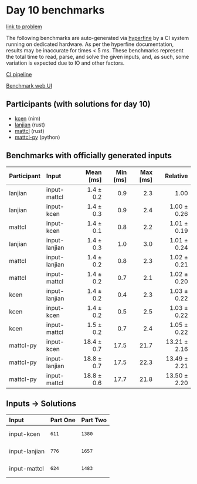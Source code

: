 # Day 10 benchmarks

[link to problem](https://adventofcode.com/2024/day/10)

The following benchmarks are auto-generated via
[hyperfine](https://github.com/sharkdp/hyperfine) by a CI system running on
dedicated hardware. As per the hyperfine documentation, results may be
inaccurate for times < 5 ms. These benchmarks represent the total time to read,
parse, and solve the given inputs, and, as such, some variation is expected due
to IO and other factors.

[CI pipeline](http://ci.papercode.net:8080/teams/main/pipelines/aoc2024)

[Benchmark web UI](https://aoc.ancalagon.black)


## Participants (with solutions for day 10)

- [kcen](https://github.com/kcen/aoc2024) (nim)
- [lanjian](https://github.com/lanjian/aoc-2024) (rust)
- [mattcl](https://github.com/mattcl/aoc2024) (rust)
- [mattcl-py](https://github.com/mattcl/aoc2024-py) (python)


## Benchmarks with officially generated inputs

| Participant | Input | Mean [ms] | Min [ms] | Max [ms] | Relative |
|:---|:---|---:|---:|---:|---:|
| lanjian | input-mattcl | 1.4 ± 0.2 | 0.9 | 2.3 | 1.00 |
| lanjian | input-kcen | 1.4 ± 0.3 | 0.9 | 2.4 | 1.00 ± 0.26 |
| mattcl | input-kcen | 1.4 ± 0.1 | 0.8 | 2.2 | 1.01 ± 0.19 |
| lanjian | input-lanjian | 1.4 ± 0.3 | 1.0 | 3.0 | 1.01 ± 0.24 |
| mattcl | input-lanjian | 1.4 ± 0.2 | 0.8 | 2.3 | 1.02 ± 0.21 |
| mattcl | input-mattcl | 1.4 ± 0.2 | 0.7 | 2.1 | 1.02 ± 0.20 |
| kcen | input-lanjian | 1.4 ± 0.2 | 0.4 | 2.3 | 1.03 ± 0.22 |
| kcen | input-kcen | 1.4 ± 0.2 | 0.5 | 2.5 | 1.03 ± 0.22 |
| kcen | input-mattcl | 1.5 ± 0.2 | 0.7 | 2.4 | 1.05 ± 0.22 |
| mattcl-py | input-kcen | 18.4 ± 0.7 | 17.5 | 21.7 | 13.21 ± 2.16 |
| mattcl-py | input-lanjian | 18.8 ± 0.7 | 17.5 | 22.3 | 13.49 ± 2.21 |
| mattcl-py | input-mattcl | 18.8 ± 0.6 | 17.7 | 21.8 | 13.50 ± 2.20 |


## Inputs -> Solutions

| Input | Part One | Part Two |
|:---|:---|:---|
|input-kcen|<pre>611</pre>|<pre>1380</pre>|
|input-lanjian|<pre>776</pre>|<pre>1657</pre>|
|input-mattcl|<pre>624</pre>|<pre>1483</pre>|